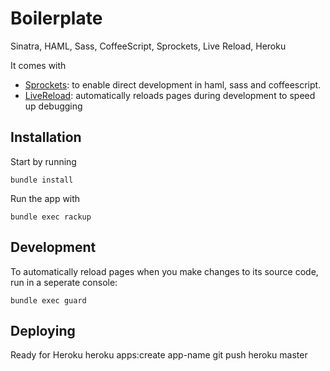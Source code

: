 # Boilerplate
Sinatra, HAML, Sass, CoffeeScript, Sprockets, Live Reload, Heroku

It comes with
 * [Sprockets](https://github.com/sstephenson/sprockets): to enable direct development in haml, sass and coffeescript.
 * [LiveReload](https://github.com/guard/guard-livereload): automatically reloads pages during development to speed up debugging


## Installation

Start by running

    bundle install

Run the app with

    bundle exec rackup

## Development

To automatically reload pages when you make changes to its source code, run in a seperate console:

    bundle exec guard

## Deploying

Ready for Heroku
		heroku apps:create app-name
		git push heroku master